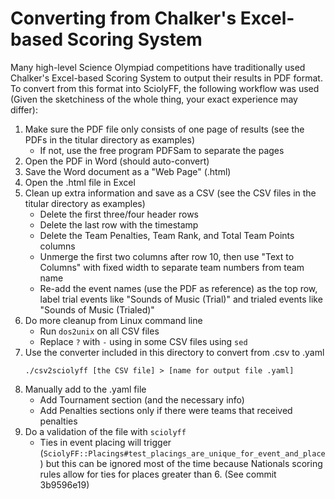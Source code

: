 # Converting from Chalker's Excel-based Scoring System

Many high-level Science Olympiad competitions have traditionally used Chalker's
Excel-based Scoring System to output their results in PDF format. To convert
from this format into SciolyFF, the following workflow was used (Given the
sketchiness of the whole thing, your exact experience may differ):

1. Make sure the PDF file only consists of one page of results (see the PDFs in
   the titular directory as examples)
   - If not, use the free program PDFSam to separate the pages
2. Open the PDF in Word (should auto-convert)
3. Save the Word document as a "Web Page" (.html)
4. Open the .html file in Excel
5. Clean up extra information and save as a CSV (see the CSV files in the
   titular directory as examples)
   - Delete the first three/four header rows
   - Delete the last row with the timestamp
   - Delete the Team Penalties, Team Rank, and Total Team Points columns
   - Unmerge the first two columns after row 10, then use "Text to Columns" with
     fixed width to separate team numbers from team name
   - Re-add the event names (use the PDF as reference) as the top row, label
     trial events like "Sounds of Music (Trial)" and trialed events like "Sounds
     of Music (Trialed)"
6. Do more cleanup from Linux command line
   - Run `dos2unix` on all CSV files
   - Replace `?` with `-` using in some CSV files using `sed`
7. Use the converter included in this directory to convert from .csv to .yaml
   ```
   ./csv2sciolyff [the CSV file] > [name for output file .yaml]
   ```
8. Manually add to the .yaml file
   - Add Tournament section (and the necessary info)
   - Add Penalties sections only if there were teams that received penalties
9. Do a validation of the file with `sciolyff`
   - Ties in event placing will trigger
     (`SciolyFF::Placings#test_placings_are_unique_for_event_and_place`) but
     this can be ignored most of the time because Nationals scoring rules allow
     for ties for places greater than 6. (See commit 3b9596e19)

